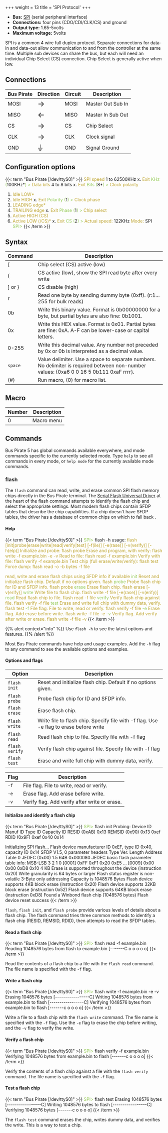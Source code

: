 +++
weight = 13
title = 'SPI Protocol'
+++

-   **Bus:** [SPI](http://en.wikipedia.org/wiki/Serial_Peripheral_Interface_Bus) (serial peripheral interface)
-   **Connections:** four pins (CDO/CDI/CLK/CS) and ground
-   **Output type:** 1.65-5volts
-   **Maximum voltage:** 5volts

SPI is a common 4 wire full duplex protocol. Separate connections for data-in and data-out allow communication to and from the controller at the same time. Multiple sub devices can share the bus, but each will need an individual Chip Select (CS) connection. Chip Select is generally active when low.

## Connections

| Bus Pirate | Direction                    | Circuit | Description          |
|------------|--------------------------|---------|----------------------|
| MOSI       | <font size="+2">→</font> | MOSI    | Master Out Sub In |
| MISO       | <font size="+2">←</font> | MISO    | Master In Sub Out |
| CS         | <font size="+2">→</font> | CS      | Chip Select          |
| CLK        | <font size="+2">→</font> | CLK     | Clock signal         |
| GND        | <font size="+2">⏚</font> | GND     | Signal Ground        |

## Configuration options

{{< term "Bus Pirate [/dev/ttyS0]" >}}
<span style="color:#bfa530">SPI speed</span>
 1 to 62500KHz
 x. <span style="color:#bfa530">Exit</span>
<span style="color:#96cb59">KHz (</span>100KHz*<span style="color:#96cb59">) ></span> 
<span style="color:#bfa530">Data bits</span>
 4 to 8 bits
 x. <span style="color:#bfa530">Exit</span>
<span style="color:#96cb59">Bits (</span>8*<span style="color:#96cb59">) ></span> 
<span style="color:#bfa530">Clock polarity</span>
 1. <span style="color:#bfa530">Idle LOW*</span>
 2. <span style="color:#bfa530">Idle HIGH</span>
 x. <span style="color:#bfa530">Exit</span>
<span style="color:#96cb59">Polarity (</span>1<span style="color:#96cb59">) ></span> 
<span style="color:#bfa530">Clock phase</span>
 1. <span style="color:#bfa530">LEADING edge*</span>
 2. <span style="color:#bfa530">TRAILING edge</span>
 x. <span style="color:#bfa530">Exit</span>
<span style="color:#96cb59">Phase (</span>1<span style="color:#96cb59">) ></span> 
<span style="color:#bfa530">Chip select</span>
 1. <span style="color:#bfa530">Active HIGH (CS)</span>
 2. <span style="color:#bfa530">Active LOW (/CS)*</span>
 x. <span style="color:#bfa530">Exit</span>
<span style="color:#96cb59">CS (</span>2<span style="color:#96cb59">) ></span> 
<span style="color:#bfa530">Actual speed:</span> 122KHz
<span style="color:#bfa530">Mode:</span> SPI
<span style="color:#96cb59">SPI></span> 
{{< /term >}}

## Syntax

|Command|Description|
|-------|--------------|
| [ | Chip select (CS) active (low)|
| \{ | CS active (low), show the SPI read byte after every write   |
| ] or } | CS disable (high)|
| r    | Read one byte by sending dummy byte (0xff). (r:1…255 for bulk reads) |
| 0b      | Write this binary value. Format is 0b00000000 for a byte, but partial bytes are also fine: 0b1001.|
| 0x      | Write this HEX value. Format is 0x01. Partial bytes are fine: 0xA. A-F can be lower-case or capital letters. |
| 0-255   | Write this decimal value. Any number not preceded by 0x or 0b is interpreted as a decimal value. |
| ```space```| Value delimiter. Use a space to separate numbers. No delimiter is required between non-number values: \{0xa6 0 0 16 5 0b111 0xaF rrrr}. |
| \(#\)   | Run macro, (0) for macro list. |

## Macro

| Number  |Description  |
|-----|-----------------|
| 0   | Macro menu      |

<!-- 

| 1   | SPI bus sniffer, sniff when CS is low (hardware CS filter)                                                |
| 2   | SPI bus sniffer, sniff all traffic (no CS filter)                                                         |
| 3   | <s>SPI bus sniffer, sniff when CS is high (software CS filter)</s> Temporarily removed to increase speed. |
| 10  | Change clock polarity to 0 without re-entering SPI mode                                                   |
| 11  | Change clock polarity to 1 without re-entering SPI mode                                                   |
| 12  | Change clock edge to 0 without re-entering SPI mode                                                       |
| 13  | Change clock edge to 1 without re-entering SPI mode                                                       |
| 14  | Change sample phase to 0 without re-entering SPI mode                                                     |
| 15  | Change sample phase to 1 without re-entering SPI mode                                                     |

### SPI Bus sniffer

The Bus Pirate can read the traffic on an SPI bus.

The SPI sniffer is implemented in hardware and should work up to 10MHz.
It follows the configuration settings you entered for SPI mode.

`Warning! Enter sniffer mode before connecting the target!!`  
`The Bus Pirate SPI CLOCK or DATA lines could be grounded and ruin the target device!`  
`Reset with the CS pin to clear garbage if needed`

Pin connections are the same as normal SPI mode. Connect the Bus Pirate
clock to the clock on the SPI bus you want to sniff. The data pins MOSI
and MISO are both inputs, connect them to the SPI bus data lines.
Connect the CS pin to the SPI bus CS pin.

-   \[/\] – CS enable/disable
-   0xXX – MOSI read
-   (0xXX) – MISO read

SPI CS pin transitions are represented by the normal Bus Pirate syntax.
The byte sniffed on the MISO pin is displayed inside (). 
```
SPI> (0)
0.Macro menu
1.Sniff CS low
2.Sniff all traffic
SPI> (1) 
Sniffer 
Any key to exit
[0x30(0x00)0xff(0x12)0xff(0x50)][0x40(0x00)] 
```
The SPI sniffer
can read all traffic, or filter by the state of the CS pin. The byte
sniffed on the MOSI pin is displayed as a HEX formatted value, the byte
sniffed on the MISO pin is inside the ().

`There may be an issue in the sniffer terminal mode from v5.2+.`  
`Try the `[`binary`` ``mode`` ``sniffer`` ``utility`](http://dangerousprototypes.com/docs/Bus_Pirate_binary_SPI_sniffer_utility)` for best results.`

**Notes**

The sniffer uses a 4096byte output [ring
buffer](http://en.wikipedia.org/wiki/Circular_buffer). Sniffer output
goes into the ring buffer and gets pushed to the PC when the UART is
free. This should eliminate problems with dropped bytes, regardless of
UART speed or display mode.

`Warning! Enter sniffer mode before connecting the target!!`  
`The Bus Pirate SPI CLOCK or DATA lines could be grounded and ruin the target device!`  
`Reset with the CS pin to clear garbage if needed`

-   A long enough stream of data will eventually overtake the buffer,
    after which the MODE LED turns off (v5.2+). No data can be trusted
    if the MODE LED is off - this will be improved in a future firmware.
-   The SPI hardware has a 4 byte buffer. If it fills before we can
    transfer the data to the ring buffer, then the terminal will display
    "Can't keep up" and drop back to the SPI prompt. This error and the
    ring buffer error will be combined in a future update.
-   Any commands entered after the sniffer macro will be lost.
-   Pins that are normally output become inputs in sniffer mode. MOSI,
    CLOCK, MISO, and CS are all inputs in SPI sniffer mode.
-   Since v5.3 the SPI sniffer uses hardware chip select for the CS low
    sniffer mode. The minimum time between CS falling and the first
    clock is 120ns theoretical, and less then 1.275us in tests. The
    software CS detect (CS high sniffer mode) requires between 27usec
    and 50usec minimum delay between the transition of the CS line and
    the start of data. Thanks to Peter Klammer for testing and updates.
-   The sniffer follows the output clock edge and output polarity
    settings of the SPI mode, but not the input sample phase.

### Clock edge/clock polarity/sample phase macros

Macros 10-15 change SPI settings without disabling the SPI module. I
have no idea if this will work or if it's allowable. These macros were
added at a user's request, but they never reported if it worked. [More
here](http://dangerousprototypes.com/forum/index.php?topic=870.msg9082#msg9082).
```
SPI> (10)(11)(12)(13)(14)(15) 
SPI (spd ckp ske smp csl hiz)=( 3 0 1 0 1 1 ) 
SPI (spd ckp ske smp csl hiz)=( 3 1 1 0 1 1 ) 
SPI (spd ckp ske smp csl hiz)=( 3 1 0 0 1 1 ) 
SPI (spd ckp ske smp csl hiz)=( 3 1 1 0 1 1 ) 
SPI (spd ckp ske smp csl hiz)=( 3 1 1 0 1 1 ) 
SPI (spd ckp ske smp csl hiz)=( 3 1 1 1 1 1 ) 
SPI>
```

-->



## Commands

Bus Pirate 5 has global commands available everywhere, and mode commands specific to the currently selected mode. Type ```help``` to see all commands in every mode, or ```help mode``` for the currently available mode commands.

### flash 

The ```flash``` command can read, write, and erase common SPI flash memory chips directly in the Bus Pirate terminal. The [Serial Flash Universal Driver](https://github.com/armink/SFUD) at the heart of the flash command attempts to identify the flash chip and select the appropriate settings. Most modern flash chips contain SFDP tables that describe the chip capabilities. If a chip doesn't have SFDP tables, the driver has a database of common chips on which to fall back .

#### Help
{{< term "Bus Pirate [/dev/ttyS0]" >}}
<span style="color:#96cb59">SPI></span> flash -h
usage:
<span style="color:#bfa530">flash [init|probe|erase|write|read|verify|test]
	[-f(ile)] [-e(rase)] [-v(verify)] [-h(elp)]</span>
<span style="color:#bfa530">Initialize and probe: flash probe</span>
<span style="color:#bfa530">Erase and program, with verify: flash write -f example.bin -e -v</span>
<span style="color:#bfa530">Read to file: flash read -f example.bin</span>
<span style="color:#bfa530">Verify with file: flash verify -f example.bin</span>
<span style="color:#bfa530">Test chip (full erase/write/verify): flash test</span>
<span style="color:#bfa530">Force dump: flash read -o -b bytes -f file</span>

<span style="color:#bfa530">read, write and erase flash chips using SFDP info if available</span>
<span style="color:#96cb59">init</span>	<span style="color:#bfa530">Reset and initialize flash chip. Default if no options given. flash</span>
<span style="color:#96cb59">probe</span> <span style="color:#bfa530">Probe flash chip for ID and SFDP info. flash probe</span>
<span style="color:#96cb59">erase</span>	<span style="color:#bfa530">Erase flash chip. flash erase [-v(erify)]</span>
<span style="color:#96cb59">write</span>	<span style="color:#bfa530">Write file to flash chip. flash write -f file [-e(rase)] [-v(erify)]</span>
<span style="color:#96cb59">read</span>	<span style="color:#bfa530">Read flash chip to file. flash read -f file</span>
<span style="color:#96cb59">verify</span>	<span style="color:#bfa530">Verify flash chip against file. flash verify -f file</span>
<span style="color:#96cb59">test</span>	<span style="color:#bfa530">Erase and write full chip with dummy data, verify. flash test</span>
<span style="color:#96cb59">-f</span>	<span style="color:#bfa530">File flag. File to write, read or verify. flash verify -f file</span>
<span style="color:#96cb59">-e</span>	<span style="color:#bfa530">Erase flag. Add erase before write. flash write -f file -e</span>
<span style="color:#96cb59">-v</span>	<span style="color:#bfa530">Verify flag. Add verify after write or erase. flash write -f file -v</span>
{{< /term >}}

 
{{% alert context="info" %}}
Use ```flash -h``` to see the latest options and features.
{{% /alert %}}

Most Bus Pirate commands have help and usage examples. Add the ```-h``` flag to any command to see the available options and examples.

#### Options and flags

| Option | Description |
|---------|-------------|
| ```flash init``` | Reset and initialize flash chip. Default if no options given. |
| ```flash probe``` | Probe flash chip for ID and SFDP info. |
| ```flash erase``` | Erase flash chip. |
| ```flash write``` | Write file to flash chip. Specify file with -f flag. Use -e flag to erase before write|
| ```flash read``` | Read flash chip to file. Specify file with -f flag|
| ```flash verify``` | Verify flash chip against file. Specify file with -f flag |
| ```flash test``` | Erase and write full chip with dummy data, verify. |

| Flag | Description |
|------|-------------|
| ```-f``` | File flag. File to write, read or verify. |
| ```-e``` | Erase flag. Add erase before write. |
| ```-v``` | Verify flag. Add verify after write or erase. |

#### Initialize and identify a flash chip

{{< term "Bus Pirate [/dev/ttyS0]" >}}
<span style="color:#96cb59">SPI></span> flash init
Probing:
		Device ID	Manuf ID	Type ID		Capacity ID
RESID (0xAB)	0x13
REMSID (0x90)	0x13		0xef
RDID (0x9F)			0xef		0x40		0x14

Initializing SPI flash...
Flash device manufacturer ID 0xEF, type ID 0x40, capacity ID 0x14
SFDP V1.5, 0 parameter headers
		Type		Ver.	Length	Address
Table 0		JEDEC (0x00)	1.5	64B	0x000080
JEDEC basic flash parameter table info:
MSB-LSB  3    2    1    0
[0001] 0xFF 0xF1 0x20 0xE5
...
[0009] 0x00 0x00 0xD8 0x10
4 KB Erase is supported throughout the device (instruction 0x20)
Write granularity is 64 bytes or larger
Flash status register is non-volatile
3-Byte only addressing
Capacity is 1048576 Bytes
Flash device supports 4KB block erase (instruction 0x20)
Flash device supports 32KB block erase (instruction 0x52)
Flash device supports 64KB block erase (instruction 0xD8)
Found a Winbond  flash chip (1048576 bytes)
Flash device reset success
{{< /term >}}

```flash```, ```flash init```, and ```flash probe``` provide various levels of details about a flash chip. The flash command tries three common methods to identify a flash chip (RESID, REMSID, RDID), then attempts to read the SFDP tables.  

#### Read a flash chip

{{< term "Bus Pirate [/dev/ttyS0]" >}}
<span style="color:#96cb59">SPI></span> flash read -f example.bin
Reading 1048576 bytes from flash to example.bin
[-------C o o o o o]
{{< /term >}}

Read the contents of a flash chip to a file with the ```flash read``` command. The file name is specified with the ```-f``` flag.

#### Write a flash chip

{{< term "Bus Pirate [/dev/ttyS0]" >}}
<span style="color:#96cb59">SPI></span> flash write -f example.bin -e -v
Erasing 1048576 bytes
[-----------------C]
Writing 1048576 bytes from example.bin to flash
[-----------------C]
Verifying 1048576 bytes from example.bin to flash
[-------c o o o o]
{{< /term >}}

Write a file to a flash chip with the ```flash write``` command. The file name is specified with the ```-f``` flag. Use the ```-e``` flag to erase the chip before writing, and the ```-v``` flag to verify the write.

#### Verify a flash chip

{{< term "Bus Pirate [/dev/ttyS0]" >}}
<span style="color:#96cb59">SPI></span> flash verify -f example.bin
Verifying 1048576 bytes from example.bin to flash
[-------c o o o o]
{{< /term >}}

Verify the contents of a flash chip against a file with the ```flash verify``` command. The file name is specified with the ```-f``` flag.

#### Test a flash chip

{{< term "Bus Pirate [/dev/ttyS0]" >}}
<span style="color:#96cb59">SPI></span> flash test
Erasing 1048576 bytes
[-----------------C]
Writing 1048576 bytes to flash
[-----------------C]
Verifying 1048576 bytes
[-------c o o o o]
{{< /term >}}

The ```flash test``` command erases the chip, writes dummy data, and verifies the write. This is a way to test a chip.



